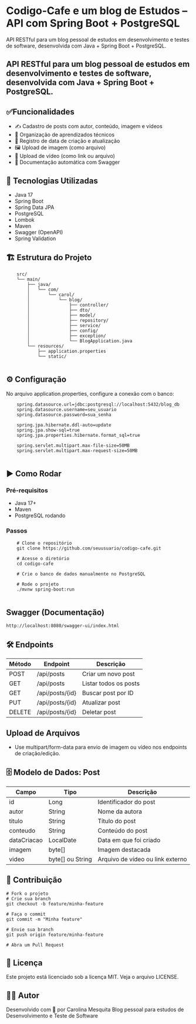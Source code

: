 # Codigo-Cafe e um blog de Estudos – API com Spring Boot + PostgreSQL 

API RESTful para um blog pessoal de estudos em desenvolvimento e testes de software, desenvolvida com Java + Spring Boot + PostgreSQL.

## API RESTful para um blog pessoal de estudos em desenvolvimento e testes de software, desenvolvida com Java + Spring Boot + PostgreSQL.

## ✅Funcionalidades
 - ✍️ Cadastro de posts com autor, conteúdo, imagem e vídeos
 - 🧠 Organização de aprendizados técnicos
 - 📅 Registro de data de criação e atualização
 - 🖼️ Upload de imagem (como arquivo)
 - 🎥 Upload de vídeo (como link ou arquivo)
 - 📄 Documentação automática com Swagger

## 🚀 Tecnologias Utilizadas
 - Java 17
 - Spring Boot
 - Spring Data JPA
 - PostgreSQL
 - Lombok
 - Maven
 - Swagger (OpenAPI)
 - Spring Validation

## 🏗️ Estrutura do Projeto

```
    src/
    └── main/
        ├── java/
        │   └── com/
        │       └── carol/
        │           └── blog/
        │               ├── controller/
        │               ├── dto/
        │               ├── model/
        │               ├── repository/
        │               ├── service/
        │               ├── config/
        │               ├── exception/
        │               └── BlogApplication.java
        └── resources/
            ├── application.properties
            └── static/
    
```
## ⚙️ Configuração
No arquivo application.properties, configure a conexão com o banco:
```
    spring.datasource.url=jdbc:postgresql://localhost:5432/blog_db
    spring.datasource.username=seu_usuario
    spring.datasource.password=sua_senha
    
    spring.jpa.hibernate.ddl-auto=update
    spring.jpa.show-sql=true
    spring.jpa.properties.hibernate.format_sql=true
    
    spring.servlet.multipart.max-file-size=50MB
    spring.servlet.multipart.max-request-size=50MB
    
```
## ▶️ Como Rodar

### Pré-requisitos
 - Java 17+
 - Maven
 - PostgreSQL rodando

### Passos

```
    # Clone o repositório
    git clone https://github.com/seuusuario/codigo-cafe.git
    
    # Acesse o diretório
    cd codigo-cafe
    
    # Crie o banco de dados manualmente no PostgreSQL
    
    # Rode o projeto
    ./mvnw spring-boot:run
    
```
## Swagger (Documentação)

```
http://localhost:8080/swagger-ui/index.html

```

## 🛠️ Endpoints
| Método | Endpoint        | Descrição             |
| ------ | --------------- | --------------------- |
| POST   | /api/posts      | Criar um novo post    |
| GET    | /api/posts      | Listar todos os posts |
| GET    | /api/posts/{id} | Buscar post por ID    |
| PUT    | /api/posts/{id} | Atualizar post        |
| DELETE | /api/posts/{id} | Deletar post          |

## Upload de Arquivos

 - Use multipart/form-data para envio de imagem ou vídeo nos endpoints de criação/edição.

## 🗄️ Modelo de Dados: Post

| Campo       | Tipo              | Descrição                        |
| ----------- | ----------------- | -------------------------------- |
| id          | Long              | Identificador do post            |
| autor       | String            | Nome da autora                   |
| titulo      | String            | Título do post                   |
| conteudo    | String            | Conteúdo do post                 |
| dataCriacao | LocalDate         | Data em que foi criado           |
| imagem      | byte\[]           | Imagem destacada                 |
| video       | byte\[] ou String | Arquivo de vídeo ou link externo |


## 🤝 Contribuição
```
# Fork o projeto
# Crie sua branch
git checkout -b feature/minha-feature

# Faça o commit
git commit -m "Minha feature"

# Envie sua branch
git push origin feature/minha-feature

# Abra um Pull Request
```
## 📜 Licença
Este projeto está licenciado sob a licença MIT. Veja o arquivo LICENSE.

## 👩‍💻 Autor

Desenvolvido com 💙 por Carolina Mesquita
Blog pessoal para estudos de Desenvolvimento e Teste de Software
